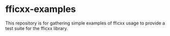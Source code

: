 fficxx-examples
===============

This repository is for gathering simple examples of fficxx usage to provide a test suite for the fficxx library.
